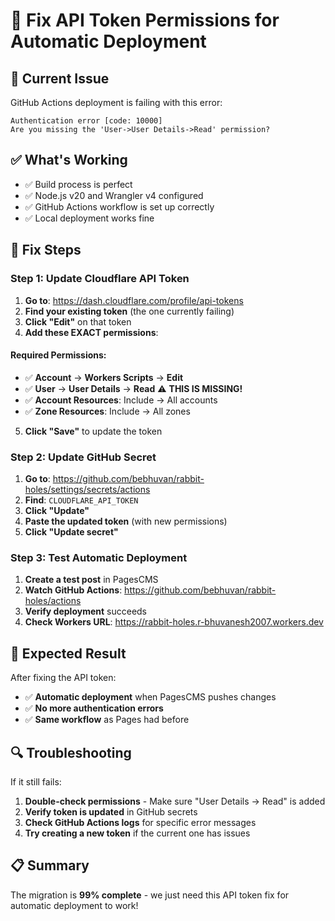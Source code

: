 # 🔑 Fix API Token Permissions for Automatic Deployment

## 🚨 Current Issue
GitHub Actions deployment is failing with this error:
```
Authentication error [code: 10000]
Are you missing the 'User->User Details->Read' permission?
```

## ✅ What's Working
- ✅ Build process is perfect
- ✅ Node.js v20 and Wrangler v4 configured
- ✅ GitHub Actions workflow is set up correctly
- ✅ Local deployment works fine

## 🔧 Fix Steps

### Step 1: Update Cloudflare API Token

1. **Go to**: https://dash.cloudflare.com/profile/api-tokens
2. **Find your existing token** (the one currently failing)
3. **Click "Edit"** on that token
4. **Add these EXACT permissions**:

#### Required Permissions:
- ✅ **Account** → **Workers Scripts** → **Edit**
- ✅ **User** → **User Details** → **Read** ⚠️ **THIS IS MISSING!**
- ✅ **Account Resources**: Include → All accounts
- ✅ **Zone Resources**: Include → All zones

5. **Click "Save"** to update the token

### Step 2: Update GitHub Secret

1. **Go to**: https://github.com/bebhuvan/rabbit-holes/settings/secrets/actions
2. **Find**: `CLOUDFLARE_API_TOKEN`
3. **Click "Update"**
4. **Paste the updated token** (with new permissions)
5. **Click "Update secret"**

### Step 3: Test Automatic Deployment

1. **Create a test post** in PagesCMS
2. **Watch GitHub Actions**: https://github.com/bebhuvan/rabbit-holes/actions
3. **Verify deployment** succeeds
4. **Check Workers URL**: https://rabbit-holes.r-bhuvanesh2007.workers.dev

## 🎯 Expected Result

After fixing the API token:
- ✅ **Automatic deployment** when PagesCMS pushes changes
- ✅ **No more authentication errors**
- ✅ **Same workflow** as Pages had before

## 🔍 Troubleshooting

If it still fails:
1. **Double-check permissions** - Make sure "User Details → Read" is added
2. **Verify token is updated** in GitHub secrets
3. **Check GitHub Actions logs** for specific error messages
4. **Try creating a new token** if the current one has issues

## 📋 Summary

The migration is **99% complete** - we just need this API token fix for automatic deployment to work!
